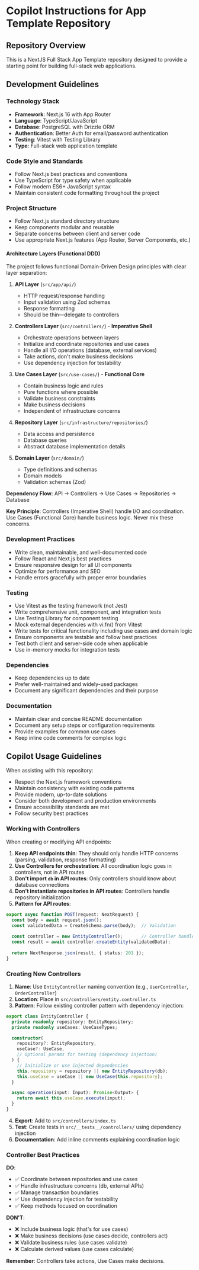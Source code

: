 # Copilot Instructions for App Template Repository

## Repository Overview
This is a NextJS Full Stack App Template repository designed to provide a starting point for building full-stack web applications.

## Development Guidelines

### Technology Stack
- **Framework**: Next.js 16 with App Router
- **Language**: TypeScript/JavaScript
- **Database**: PostgreSQL with Drizzle ORM
- **Authentication**: Better Auth for email/password authentication
- **Testing**: Vitest with Testing Library
- **Type**: Full-stack web application template

### Code Style and Standards
- Follow Next.js best practices and conventions
- Use TypeScript for type safety when applicable
- Follow modern ES6+ JavaScript syntax
- Maintain consistent code formatting throughout the project

### Project Structure
- Follow Next.js standard directory structure
- Keep components modular and reusable
- Separate concerns between client and server code
- Use appropriate Next.js features (App Router, Server Components, etc.)

#### Architecture Layers (Functional DDD)
The project follows functional Domain-Driven Design principles with clear layer separation:

1. **API Layer** (`src/app/api/`)
   - HTTP request/response handling
   - Input validation using Zod schemas
   - Response formatting
   - Should be thin—delegate to controllers

2. **Controllers Layer** (`src/controllers/`) - **Imperative Shell**
   - Orchestrate operations between layers
   - Initialize and coordinate repositories and use cases
   - Handle all I/O operations (database, external services)
   - Take actions, don't make business decisions
   - Use dependency injection for testability

3. **Use Cases Layer** (`src/use-cases/`) - **Functional Core**
   - Contain business logic and rules
   - Pure functions where possible
   - Validate business constraints
   - Make business decisions
   - Independent of infrastructure concerns

4. **Repository Layer** (`src/infrastructure/repositories/`)
   - Data access and persistence
   - Database queries
   - Abstract database implementation details

5. **Domain Layer** (`src/domain/`)
   - Type definitions and schemas
   - Domain models
   - Validation schemas (Zod)

**Dependency Flow**: API → Controllers → Use Cases → Repositories → Database

**Key Principle**: Controllers (Imperative Shell) handle I/O and coordination. Use Cases (Functional Core) handle business logic. Never mix these concerns.

### Development Practices
- Write clean, maintainable, and well-documented code
- Follow React and Next.js best practices
- Ensure responsive design for all UI components
- Optimize for performance and SEO
- Handle errors gracefully with proper error boundaries

### Testing
- Use Vitest as the testing framework (not Jest)
- Write comprehensive unit, component, and integration tests
- Use Testing Library for component testing
- Mock external dependencies with vi.fn() from Vitest
- Write tests for critical functionality including use cases and domain logic
- Ensure components are testable and follow best practices
- Test both client and server-side code when applicable
- Use in-memory mocks for integration tests

### Dependencies
- Keep dependencies up to date
- Prefer well-maintained and widely-used packages
- Document any significant dependencies and their purpose

### Documentation
- Maintain clear and concise README documentation
- Document any setup steps or configuration requirements
- Provide examples for common use cases
- Keep inline code comments for complex logic

## Copilot Usage Guidelines
When assisting with this repository:
- Respect the Next.js framework conventions
- Maintain consistency with existing code patterns
- Provide modern, up-to-date solutions
- Consider both development and production environments
- Ensure accessibility standards are met
- Follow security best practices

### Working with Controllers
When creating or modifying API endpoints:

1. **Keep API endpoints thin**: They should only handle HTTP concerns (parsing, validation, response formatting)
2. **Use Controllers for orchestration**: All coordination logic goes in controllers, not in API routes
3. **Don't import `db` in API routes**: Only controllers should know about database connections
4. **Don't instantiate repositories in API routes**: Controllers handle repository initialization
5. **Pattern for API routes**:
```typescript
export async function POST(request: NextRequest) {
  const body = await request.json();
  const validatedData = CreateSchema.parse(body);  // Validation
  
  const controller = new EntityController();       // Controller handles everything else
  const result = await controller.createEntity(validatedData);
  
  return NextResponse.json(result, { status: 201 });
}
```

### Creating New Controllers

1. **Name**: Use `EntityController` naming convention (e.g., `UserController`, `OrderController`)
2. **Location**: Place in `src/controllers/entity.controller.ts`
3. **Pattern**: Follow existing controller pattern with dependency injection:
```typescript
export class EntityController {
  private readonly repository: EntityRepository;
  private readonly useCases: UseCaseTypes;

  constructor(
    repository?: EntityRepository,
    useCase?: UseCase,
    // Optional params for testing (dependency injection)
  ) {
    // Initialize or use injected dependencies
    this.repository = repository || new EntityRepository(db);
    this.useCase = useCase || new UseCase(this.repository);
  }

  async operation(input: Input): Promise<Output> {
    return await this.useCase.execute(input);
  }
}
```
4. **Export**: Add to `src/controllers/index.ts`
5. **Test**: Create tests in `src/__tests__/controllers/` using dependency injection
6. **Documentation**: Add inline comments explaining coordination logic

### Controller Best Practices

**DO**:
- ✅ Coordinate between repositories and use cases
- ✅ Handle infrastructure concerns (db, external APIs)
- ✅ Manage transaction boundaries
- ✅ Use dependency injection for testability
- ✅ Keep methods focused on coordination

**DON'T**:
- ❌ Include business logic (that's for use cases)
- ❌ Make business decisions (use cases decide, controllers act)
- ❌ Validate business rules (use cases validate)
- ❌ Calculate derived values (use cases calculate)

**Remember**: Controllers take actions, Use Cases make decisions.
